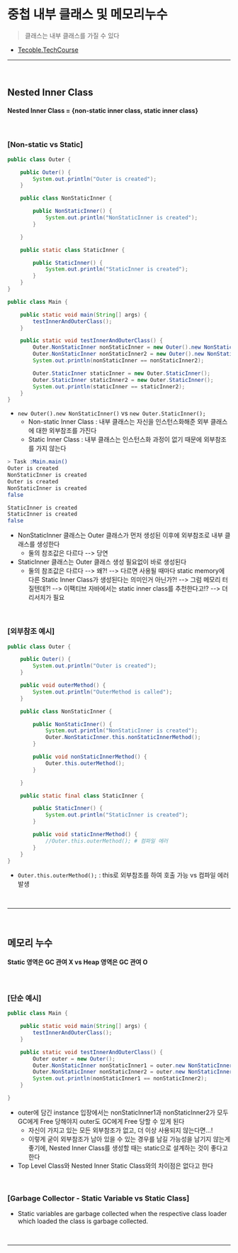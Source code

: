 # 중첩 내부 클래스 및 메모리누수
> 클래스는 내부 클래스를 가질 수 있다
* [Tecoble.TechCourse](https://tecoble.techcourse.co.kr/post/2020-11-05-nested-class/)

<hr>
<br>

## Nested Inner Class
#### Nested Inner Class = {non-static inner class, static inner class}

<br>

### [Non-static vs Static]
```java
public class Outer {

    public Outer() {
        System.out.println("Outer is created");
    }

    public class NonStaticInner {

        public NonStaticInner() {
            System.out.println("NonStaticInner is created");
        }

    }

    public static class StaticInner {

        public StaticInner() {
            System.out.println("StaticInner is created");
        }
    }
}

```

```java
public class Main {

    public static void main(String[] args) {
        testInnerAndOuterClass();
    }

    public static void testInnerAndOuterClass() {
        Outer.NonStaticInner nonStaticInner = new Outer().new NonStaticInner();
        Outer.NonStaticInner nonStaticInner2 = new Outer().new NonStaticInner();
        System.out.println(nonStaticInner == nonStaticInner2);

        Outer.StaticInner staticInner = new Outer.StaticInner();
        Outer.StaticInner staticInner2 = new Outer.StaticInner();
        System.out.println(staticInner == staticInner2);
    }
}
```
* `new Outer().new NonStaticInner()` vs `new Outer.StaticInner();`
  * Non-static Inner Class : 내부 클래스는 자신을 인스턴스화해준 외부 클래스에 대한 외부참조를 가진다
  * Static Inner Class : 내부 클래스는 인스턴스화 과정이 없기 때문에 외부참조를 가지 않는다

```bash
> Task :Main.main()
Outer is created
NonStaticInner is created
Outer is created
NonStaticInner is created
false

StaticInner is created
StaticInner is created
false
```
* NonStaticInner 클래스는 Outer 클래스가 먼저 생성된 이후에 외부참조로 내부 클래스를 생성한다
  * 둘의 참조값은 다르다 --> 당연
* StaticInner 클래스는 Outer 클래스 생성 필요없이 바로 생성된다
  * 둘의 참조값은 다르다 --> 왜?! --> 다르면 사용될 때마다 static memory에 다른 Static Inner Class가 생성된다는 의미인거 아닌가?! --> 그럼 메모리 터질텐데?! --> 이팩티브 자바에서는 static inner class를 추천한다고!? --> 더 리서치가 필요 

<br>

### [외부참조 예시]
```java
public class Outer {

    public Outer() {
        System.out.println("Outer is created");
    }

    public void outerMethod() {
        System.out.println("OuterMethod is called");
    }

    public class NonStaticInner {

        public NonStaticInner() {
            System.out.println("NonStaticInner is created");
            Outer.NonStaticInner.this.nonStaticInnerMethod();
        }

        public void nonStaticInnerMethod() {
            Outer.this.outerMethod();
        }

    }

    public static final class StaticInner {

        public StaticInner() {
            System.out.println("StaticInner is created");
        }

        public void staticInnerMethod() {
            //Outer.this.outerMethod(); # 컴파일 에러
        }
    }
}
```
* `Outer.this.outerMethod();` : this로 외부참조를 하여 호출 가능 vs 컴파일 에러 발생


<br>
<hr>
<br>

## 메모리 누수
#### Static 영역은 GC 관여 X vs Heap 영역은 GC 관여 O


<br>

### [단순 예시]
```java
public class Main {

    public static void main(String[] args) {
        testInnerAndOuterClass();
    }

    public static void testInnerAndOuterClass() {
        Outer outer = new Outer();
        Outer.NonStaticInner nonStaticInner1 = outer.new NonStaticInner();
        Outer.NonStaticInner nonStaticInner2 = outer.new NonStaticInner();
        System.out.println(nonStaticInner1 == nonStaticInner2);
    }

}
```
* outer에 담긴 instance 입장에서는 nonStaticInner1과 nonStaticInner2가 모두 GC에게 Free 당해야지 outer도 GC에게 Free 당할 수 있게 된다
  * 자신이 가지고 있는 모든 외부참조가 없고, 더 이상 사용되지 않는다면...!
  * 이렇게 굳이 외부참조가 남아 있을 수 있는 경우를 남길 가능성을 남기지 않는게 좋기에, Nested Inner Class를 생성할 때는 static으로 설계하는 것이 좋다고 한다
* Top Level Class와 Nested Inner Static Class와의 차이점은 없다고 한다

<br>

### [Garbage Collector - Static Variable vs Static Class]
* Static variables are garbage collected when the respective class loader which loaded the class is garbage collected.


<br>
<hr>
<br>
